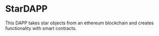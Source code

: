 # StarDAPP
This DAPP takes star objects from an ethereum blockchain and creates functionality with smart contracts.
